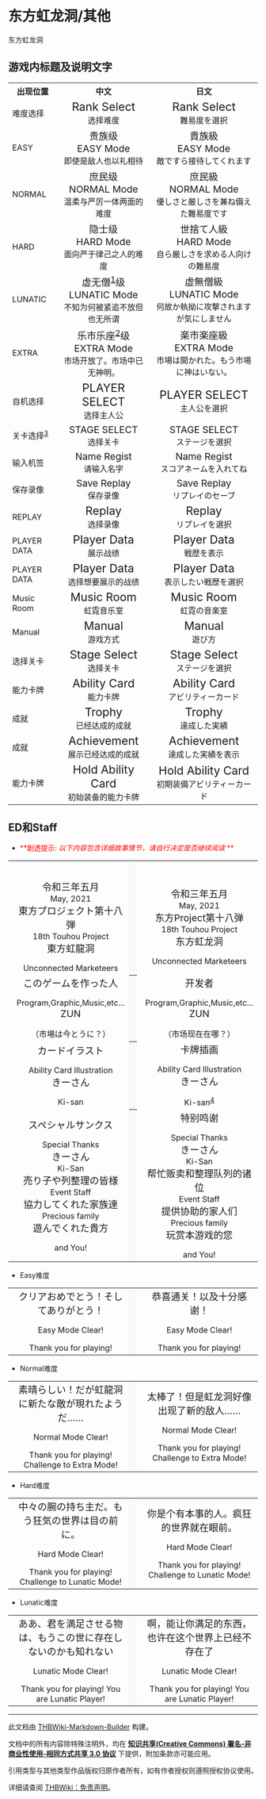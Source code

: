 # 东方虹龙洞/其他

<!-- source html: G:\repos\THBWiki-Markdown-Builder\THBWikiMarkdown\Temp\main\2\29\ns0%3A%E4%B8%9C%E6%96%B9%E8%99%B9%E9%BE%99%E6%B4%9E%2F%E5%85%B6%E4%BB%96.html -->

东方虹龙洞


## 游戏内标题及说明文字

<table>

<tbody><tr>
<th>出现位置</th>
<th>中文</th>
<th>日文
</th></tr>
<tr>
<td>难度选择</td>
<td><center><big><big>Rank Select</big></big><br>选择难度</center></td>
<td><center><big><big>Rank Select</big></big><br>難易度を選択</center>
</td></tr>
<tr>
<td>EASY</td>
<td><center><big>贵族级<br>EASY Mode</big><br>即使是敌人也以礼相待</center></td>
<td><center><big>貴族級<br>EASY Mode</big><br>敵ですら接待してくれます</center>
</td></tr>
<tr>
<td>NORMAL</td>
<td><center><big>庶民级<br>NORMAL Mode</big><br>温柔与严厉一体两面的难度</center></td>
<td><center><big>庶民級<br>NORMAL Mode</big><br>優しさと厳しさを兼ね備えた難易度です</center>
</td></tr>
<tr>
<td>HARD</td>
<td><center><big>隐士级<br>HARD Mode</big><br>面向严于律己之人的难度</center></td>
<td><center><big>世捨て人級<br>HARD Mode</big><br>自ら厳しさを求める人向けの難易度</center>
</td></tr>
<tr>
<td>LUNATIC</td>
<td><center><big>虚无僧<sup id="cite_ref-1" class="reference"><a href="#cite_note-1">1</a></sup>级<br>LUNATIC Mode</big><br>不知为何被紧追不放但也无所谓</center></td>
<td><center><big>虚無僧級<br>LUNATIC Mode</big><br>何故か執拗に攻撃されますが気にしません</center>
</td></tr>
<tr>
<td>EXTRA</td>
<td><center><big>乐市乐座<sup id="cite_ref-2" class="reference"><a href="#cite_note-2">2</a></sup>级<br>EXTRA Mode</big><br>市场开放了。市场中已无神明。</center></td>
<td><center><big>楽市楽座級<br>EXTRA Mode</big><br>市場は開かれた。もう市場に神はいない。</center>
</td></tr>
<tr>
<td>自机选择</td>
<td><center><big><big>PLAYER SELECT</big></big><br>选择主人公</center></td>
<td><center><big><big>PLAYER SELECT</big></big><br>主人公を選択</center>
</td></tr>
<tr>
<td>关卡选择<sup id="cite_ref-3" class="reference"><a href="#cite_note-3">3</a></sup></td>
<td><center><big>STAGE SELECT</big><br>选择关卡</center></td>
<td><center><big>STAGE SELECT</big><br>ステージを選択</center>
</td></tr>
<tr>
<td>输入机签</td>
<td><center><big>Name Regist</big><br>请输入名字</center></td>
<td><center><big>Name Regist</big><br>スコアネームを入れてね</center>
</td></tr>
<tr>
<td>保存录像</td>
<td><center><big>Save Replay</big><br>保存录像</center></td>
<td><center><big>Save Replay</big><br>リプレイのセーブ</center>
</td></tr>
<tr>
<td>REPLAY</td>
<td><center><big><big>Replay</big></big><br>选择录像</center></td>
<td><center><big><big>Replay</big></big><br>リプレイを選択</center>
</td></tr>
<tr>
<td>PLAYER DATA</td>
<td><center><big><big>Player Data</big></big><br>展示战绩</center></td>
<td><center><big><big>Player Data</big></big><br>戦歴を表示</center>
</td></tr>
<tr>
<td>PLAYER DATA</td>
<td><center><big><big>Player Data</big></big><br>选择想要展示的战绩</center></td>
<td><center><big><big>Player Data</big></big><br>表示したい戦歴を選択</center>
</td></tr>
<tr>
<td>Music Room</td>
<td><center><big><big>Music Room</big></big><br>虹霓音乐室</center></td>
<td><center><big><big>Music Room</big></big><br>虹霓の音楽室</center>
</td></tr>
<tr>
<td>Manual</td>
<td><center><big><big>Manual</big></big><br>游戏方式</center></td>
<td><center><big><big>Manual</big></big><br>遊び方</center>
</td></tr>
<tr>
<td>选择关卡</td>
<td><center><big><big>Stage Select</big></big><br>选择关卡</center></td>
<td><center><big><big>Stage Select</big></big><br>ステージを選択</center>
</td></tr>
<tr>
<td>能力卡牌</td>
<td><center><big><big>Ability Card</big></big><br>能力卡牌</center></td>
<td><center><big><big>Ability Card</big></big><br>アビリティーカード</center>
</td></tr>
<tr>
<td>成就</td>
<td><center><big><big>Trophy</big></big><br>已经达成的成就</center></td>
<td><center><big><big>Trophy</big></big><br>達成した実績</center>
</td></tr>
<tr>
<td>成就</td>
<td><center><big><big>Achievement</big></big><br>展示已经达成的成就</center></td>
<td><center><big><big>Achievement</big></big><br>達成した実績を表示</center>
</td></tr>
<tr>
<td>能力卡牌</td>
<td><center><big><big>Hold Ability Card</big></big><br>初始装备的能力卡牌</center></td>
<td><center><big><big>Hold Ability Card</big></big><br>初期装備アビリティーカード</center>
</td></tr></tbody></table>



## ED和Staff

- <font color="Red"> **剧透提示:  *以下内容包含详细故事情节，请自行决定是否继续阅读* ** </font>



<table>


<tbody><tr>
<td class="jadef" width="50%" lang="ja" style="border-right:none; padding-left:1em;">
<div class="poem">
<center><br>
<p><big>令和三年五月</big><br>
May, 2021<br>
<big>東方プロジェクト第十八弾</big><br>
18th Touhou Project<br>
<big>東方虹龍洞</big><br>
</p>
Unconnected Marketeers</center>
</div>
</td>
<th style="background:#f9f9f9; border-left:none">
</th>
<td class="zhdef" width="50%" style="padding-left:1em;">
<div class="poem">
<center><br>
<p><big>令和三年五月</big><br>
May, 2021<br>
<big>东方Project第十八弹</big><br>
18th Touhou Project<br>
<big>东方虹龙洞</big><br>
</p>
Unconnected Marketeers</center>
</div>
</td></tr>
<tr>
<td class="jadef" width="50%" lang="ja" style="border-right:none; padding-left:1em;">
<div class="poem">
<center><big>このゲームを作った人</big><br>
<p>Program,Graphic,Music,etc...<br>
<big>ZUN</big><br>
</p>
（市場は今とうに？）</center>
</div>
</td>
<th style="background:#f9f9f9; border-left:none">
</th>
<td class="zhdef" width="50%" style="padding-left:1em;">
<div class="poem">
<center><big>开发者</big><br>
<p>Program,Graphic,Music,etc...<br>
<big>ZUN</big><br>
</p>
（市场现在在哪？）</center>
</div>
</td></tr>
<tr>
<td class="jadef" width="50%" lang="ja" style="border-right:none; padding-left:1em;">
<div class="poem">
<center><big> カードイラスト</big><br>
<p>Ability Card Illustration<br>
<big>きーさん</big><br>
</p>
Ki-san</center>
</div>
</td>
<th style="background:#f9f9f9; border-left:none">
</th>
<td class="zhdef" width="50%" style="padding-left:1em;">
<div class="poem">
<center><big> 卡牌插画</big><br>
<p>Ability Card Illustration<br>
<big>きーさん</big><br>
</p>
Ki-san<sup id="cite_ref-4" class="reference"><a href="#cite_note-4">4</a></sup></center>
</div>
</td></tr>
<tr>
<td class="jadef" width="50%" lang="ja" style="border-right:none; padding-left:1em;">
<div class="poem">
<center><big>スペシャルサンクス</big><br>
<p>Special Thanks<br>
<big>きーさん</big><br>
Ki-San<br>
<big>売り子や列整理の皆様</big><br>
Event Staff<br>
<big>協力してくれた家族達</big><br>
Precious family<br>
<big>遊んでくれた貴方</big><br>
</p>
and You!</center>
</div>
</td>
<th style="background:#f9f9f9; border-left:none">
</th>
<td class="zhdef" width="50%" style="padding-left:1em;">
<div class="poem">
<center><big>特别鸣谢</big><br>
<p>Special Thanks<br>
<big>きーさん</big><br>
Ki-San<br>
<big>帮忙贩卖和整理队列的诸位</big><br>
Event Staff<br>
<big>提供协助的家人们</big><br>
Precious family<br>
<big>玩赏本游戏的您</big><br>
</p>
and You!</center>
</div>
</td></tr></tbody></table>


- Easy难度


<table>


<tbody><tr>
<td class="jadef" width="50%" lang="ja" style="border-right:none; padding-left:1em;">
<div class="poem">
<center><big>クリアおめでとう！そしてありがとう！</big><br>
<p>Easy Mode Clear!<br>
</p>
Thank you for playing!</center>
</div>
</td>
<th style="background:#f9f9f9; border-left:none">
</th>
<td class="zhdef" width="50%" style="padding-left:1em;">
<div class="poem">
<center><big>恭喜通关！以及十分感谢！</big><br>
<p>Easy Mode Clear!<br>
</p>
Thank you for playing!</center>
</div>
</td></tr></tbody></table>


- Normal难度


<table>


<tbody><tr>
<td class="jadef" width="50%" lang="ja" style="border-right:none; padding-left:1em;">
<div class="poem">
<center><big>素晴らしい！だが虹龍洞に新たな敵が現れたようだ……</big><br>
<p>Normal Mode Clear!<br>
</p>
Thank you for playing! Challenge to Extra Mode!</center>
</div>
</td>
<th style="background:#f9f9f9; border-left:none">
</th>
<td class="zhdef" width="50%" style="padding-left:1em;">
<div class="poem">
<center><big>太棒了！但是虹龙洞好像出现了新的敌人……</big><br>
<p>Normal Mode Clear!<br>
</p>
Thank you for playing! Challenge to Extra Mode!</center>
</div>
</td></tr></tbody></table>


- Hard难度


<table>


<tbody><tr>
<td class="jadef" width="50%" lang="ja" style="border-right:none; padding-left:1em;">
<div class="poem">
<center><big>中々の腕の持ち主だ。もう狂気の世界は目の前に。</big><br>
<p>Hard Mode Clear!<br>
</p>
Thank you for playing! Challenge to Lunatic Mode!</center>
</div>
</td>
<th style="background:#f9f9f9; border-left:none">
</th>
<td class="zhdef" width="50%" style="padding-left:1em;">
<div class="poem">
<center><big>你是个有本事的人。疯狂的世界就在眼前。</big><br>
<p>Hard Mode Clear!<br>
</p>
Thank you for playing! Challenge to Lunatic Mode!</center>
</div>
</td></tr></tbody></table>


- Lunatic难度


<table>


<tbody><tr>
<td class="jadef" width="50%" lang="ja" style="border-right:none; padding-left:1em;">
<div class="poem">
<center><big>ああ、君を満足させる物は、もうこの世に存在しないのかも知れない</big><br>
<p>Lunatic Mode Clear!<br>
</p>
Thank you for playing! You are Lunatic Player!</center>
</div>
</td>
<th style="background:#f9f9f9; border-left:none">
</th>
<td class="zhdef" width="50%" style="padding-left:1em;">
<div class="poem">
<center><big>啊，能让你满足的东西，也许在这个世界上已经不存在了</big><br>
<p>Lunatic Mode Clear!<br>
</p>
Thank you for playing! You are Lunatic Player!</center>
</div>
</td></tr></tbody></table>





[^cite_note-1]: 指日本禅宗支派普化宗之徒。





---

此文档由 [THBWiki-Markdown-Builder](https://github.com/Delsin-Yu/THBWiki-Markdown-Builder) 构建。

文档中的所有内容除特殊注明外，均在 [**知识共享(Creative Commons) 署名-非商业性使用-相同方式共享 3.0 协议**](https://creativecommons.org/licenses/by-sa/3.0/deed.zh-hans) 下提供，附加条款亦可能应用。

引用类型与其他类型作品版权归原作者所有，如有作者授权则遵照授权协议使用。

详细请查阅 [THBWiki：免责声明](https://thbwiki.cc/THBWiki:%E5%85%8D%E8%B4%A3%E5%A3%B0%E6%98%8E)。


